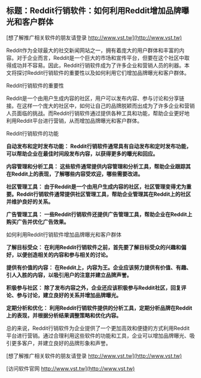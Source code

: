 ## **标题：Reddit行销软件：如何利用Reddit增加品牌曝光和客户群体**

[想了解推广相关软件的朋友请登录 http://www.vst.tw](http://www.vst.tw)

Reddit作为全球最大的社交新闻网站之一，拥有着庞大的用户群体和丰富的内容。对于企业而言，Reddit是一个巨大的市场和宣传平台，但要在这个社区中取得成功并不容易。因此，Reddit行销软件成为了许多企业和营销人员的利器。本文将探讨Reddit行销软件的重要性以及如何利用它们增加品牌曝光和客户群体。

Reddit行销软件的重要性

Reddit是一个由用户生成内容的社区，用户可以发布内容、参与讨论和分享链接。在这样一个庞大的社区中，如何让自己的品牌脱颖而出成为了许多企业和营销人员面临的挑战。而Reddit行销软件通过提供各种工具和功能，帮助企业更好地利用Reddit平台进行营销，从而增加品牌曝光和客户群体。

Reddit行销软件的功能

**自动发布和定时发布功能： Reddit行销软件通常具有自动发布和定时发布功能，可以帮助企业在最佳时间段发布内容，以获得更多的曝光和回应。**

**内容管理和分析工具： 这些软件通常提供内容管理和分析工具，帮助企业跟踪其在Reddit上的表现，了解哪些内容受欢迎，哪些需要改进。**

**社区管理工具： 由于Reddit是一个由用户生成内容的社区，社区管理变得尤为重要。Reddit行销软件通常提供社区管理工具，帮助企业管理其在Reddit上的社区并维护良好的关系。**

**广告管理工具： 一些Reddit行销软件还提供广告管理工具，帮助企业在Reddit上购买广告并优化广告效果。**

如何利用Reddit行销软件增加品牌曝光和客户群体

**了解目标受众： 在利用Reddit行销软件之前，首先要了解目标受众的兴趣和偏好，以便创造相关的内容和参与相关的讨论。**

**提供有价值的内容： 在Reddit上，内容为王。企业应该努力提供有价值、有趣、引人入胜的内容，以吸引用户的注意并建立品牌声誉。**

**积极参与社区： 除了发布内容之外，企业还应该积极参与Reddit社区，回复评论、参与讨论，建立良好的关系并增加品牌曝光。**

**定期分析和优化： 利用Reddit行销软件提供的分析工具，定期分析品牌在Reddit上的表现，并根据分析结果调整策略和优化内容。**

总的来说，Reddit行销软件为企业提供了一个更加高效和便捷的方式利用Reddit平台进行营销。通过合理利用这些软件的功能和工具，企业可以增加品牌曝光、吸引更多客户，并建立良好的品牌形象和声誉。

[想了解推广相关软件的朋友请登录 http://www.vst.tw](http://www.vst.tw)


[访问软件官网 http://www.vst.tw](http://www.vst.tw)
